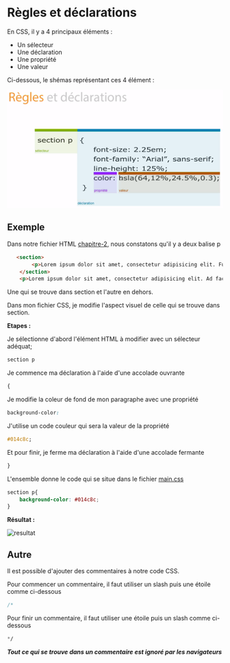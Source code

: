 # Règles et déclarations

En CSS, il y a 4 principaux éléments :

- Un sélecteur
- Une déclaration
- Une propriété
- Une valeur

Ci-dessous, le shémas représentant ces 4 élément :

![CSS 2](../img/regles-declarations-1.png)

## Exemple

Dans notre fichier HTML [chapitre-2](chapitre-2.html), nous constatons qu'il y a deux balise p

````html
   <section>
        <p>Lorem ipsum dolor sit amet, consectetur adipisicing elit. Fugiat laboriosam repudiandae sapiente. Alias blanditiis deleniti illum molestiae nobis possimus quae rem voluptatum! Aliquid esse, eveniet ipsum maiores modi quas unde?</p>
    </section>
    <p>Lorem ipsum dolor sit amet, consectetur adipisicing elit. Ad facilis numquam rem. Eaque excepturi nesciunt nihil quisquam veritatis voluptate! Delectus, impedit iste iusto porro praesentium quod repellat tempore ut voluptas?</p>
````

Une qui se trouve dans section et l'autre en dehors.

Dans mon fichier CSS, je modifie l'aspect visuel de celle qui se trouve dans section.

**Etapes :**

Je sélectionne d'abord l'élément HTML à modifier avec un sélecteur adéquat;

````css
section p
````

Je commence ma déclaration à l'aide d'une accolade ouvrante

````css
{
````


Je modifie la coleur de fond de mon paragraphe avec une propriété 

````css
background-color:
````

J'utilise un code couleur qui sera la valeur de la propriété

````css
#014c8c;
````

Et pour finir, je ferme ma déclaration à l'aide d'une accolade fermante

````css
}
````


L'ensemble donne le code qui se situe dans le fichier [main.css](css/main.css)

````css
section p{
    background-color: #014c8c;
}
````

**Résultat :**


![resultat](vidéo/chapitre-2-1.gif)


## Autre

Il est possible d'ajouter des commentaires à notre code CSS. 

Pour commencer un commentaire, il faut utiliser un slash puis une étoile comme ci-dessous

````css
/*
````

Pour finir un commentaire, il faut utiliser une étoile puis un slash comme ci-dessous

````css
*/
````

**_Tout ce qui se trouve dans un commentaire est ignoré par les navigateurs_**